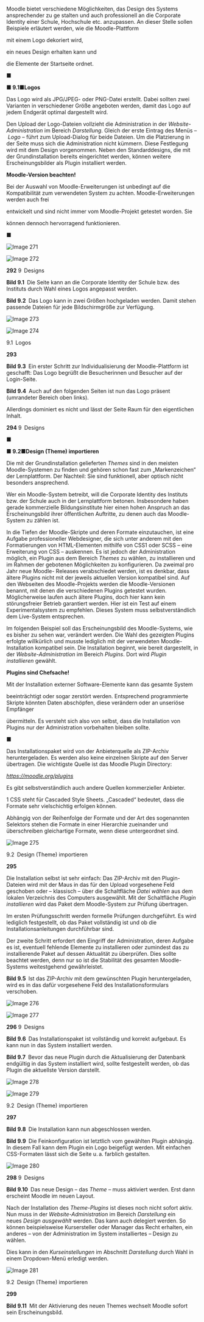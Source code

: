 Moodle bietet verschiedene Möglichkeiten, das Design des Systems ansprechender zu ge stalten und auch professionell an die Corporate Identity einer Schule, Hochschule etc. anzupassen. An dieser Stelle sollen Beispiele erläutert werden, wie die Moodle-Plattform

mit einem Logo dekoriert wird,

ein neues Design erhalten kann und

die Elemente der Startseite ordnet.

**■**

**■ 9.1■Logos**

Das Logo wird als JPG/JPEG- oder PNG-Datei erstellt. Dabei sollten zwei Varianten in verschiedener Größe angeboten werden, damit das Logo auf jedem Endgerät optimal dargestellt wird.

Den Upload der Logo-Dateien vollzieht die Administration in der _Website-Administration_ im Bereich _Darstellung_. Gleich der erste Eintrag des Menüs – _Logo_ – führt zum Upload-Dialog für beide Dateien. Um die Platzierung in der Seite muss sich die Administration nicht kümmern. Diese Festlegung wird mit dem Design vorgenommen. Neben den Standarddesigns, die mit der Grundinstallation bereits eingerichtet werden, können weitere Erscheinungsbilder als Plugin installiert werden.

**Moodle-Version beachten!**

Bei der Auswahl von Moodle-Erweiterungen ist unbedingt auf die Kompatibilität zum verwendeten System zu achten. Moodle-Erweiterungen werden auch frei

entwickelt und sind nicht immer vom Moodle-Projekt getestet worden. Sie

können dennoch hervorragend funktionieren.

■

![Image 271](index-315_1.jpg)

![Image 272](index-315_2.jpg)

**292** 9 Designs

**Bild 9.1** Die Seite kann an die Corporate Identity der Schule bzw. des Instituts durch Wahl eines Logos angepasst werden.

**Bild 9.2** Das Logo kann in zwei Größen hochgeladen werden. Damit stehen passende Dateien für jede Bildschirmgröße zur Verfügung.

![Image 273](index-316_1.png)

![Image 274](index-316_2.png)

9.1 Logos

**293**

**Bild 9.3** Ein erster Schritt zur Individualisierung der Moodle-Plattform ist geschafft: Das Logo begrüßt die Besucherinnen und Besucher auf der Login-Seite.

**Bild 9.4** Auch auf den folgenden Seiten ist nun das Logo präsent (umrandeter Bereich oben links).

Allerdings dominiert es nicht und lässt der Seite Raum für den eigentlichen Inhalt.

**294** 9 Designs

**■**

**■ 9.2■Design (Theme) importieren**

Die mit der Grundinstallation gelieferten _Themes_ sind in den meisten Moodle-Systemen zu finden und gehören schon fast zum „Markenzeichen“ der Lernplattform. Der Nachteil: Sie sind funktionell, aber optisch nicht besonders ansprechend.

Wer ein Moodle-System betreibt, will die Corporate Identity des Instituts bzw. der Schule auch in der Lernplattform betonen. Insbesondere haben gerade kommerzielle Bildungsinstitute hier einen hohen Anspruch an das Erscheinungsbild ihrer öffentlichen Auftritte, zu denen auch das Moodle-System zu zählen ist.

In die Tiefen der Moodle-Skripte und deren Formate einzutauchen, ist eine Aufgabe professioneller Webdesigner, die sich unter anderem mit den Formatierungen von HTML-Elementen mithilfe von CSS1 oder SCSS – eine Erweiterung von CSS – auskennen. Es ist jedoch der Administration möglich, ein Plugin aus dem Bereich _Themes_ zu wählen, zu installieren und im Rahmen der gebotenen Möglichkeiten zu konfigurieren. Da zweimal pro Jahr neue Moodle- Releases verabschiedet werden, ist es denkbar, dass ältere Plugins nicht mit der jeweils aktuellen Version kompatibel sind. Auf den Webseiten des Moodle-Projekts werden die Moodle-Versionen benannt, mit denen die verschiedenen Plugins getestet wurden. Möglicherweise laufen auch ältere Plugins, doch hier kann kein störungsfreier Betrieb garantiert werden. Hier ist ein Test auf einem Experimentalsystem zu empfehlen. Dieses System muss selbstverständlich dem Live-System entsprechen.

Im folgenden Beispiel soll das Erscheinungsbild des Moodle-Systems, wie es bisher zu sehen war, verändert werden. Die Wahl des gezeigten Plugins erfolgte willkürlich und musste lediglich mit der verwendeten Moodle-Installation kompatibel sein. Die Installation beginnt, wie bereit dargestellt, in der _Website-Administration_ im Bereich _Plugins_. Dort wird _Plugin installieren_ gewählt.

**Plugins sind Chefsache!**

Mit der Installation externer Software-Elemente kann das gesamte System

beeinträchtigt oder sogar zerstört werden. Entsprechend programmierte Skripte könnten Daten abschöpfen, diese verändern oder an unseriöse Empfänger

übermitteln. Es versteht sich also von selbst, dass die Installation von Plugins nur der Administration vorbehalten bleiben sollte.

■

Das Installationspaket wird von der Anbieterquelle als ZIP-Archiv heruntergeladen. Es werden also keine einzelnen Skripte auf den Server übertragen. Die wichtigste Quelle ist das Moodle Plugin Directory:

_https://moodle.org/plugins_

Es gibt selbstverständlich auch andere Quellen kommerzieller Anbieter.

1 CSS steht für Cascaded Style Sheets. „Cascaded“ bedeutet, dass die Formate sehr vielschichtig erfolgen können.

Abhängig von der Reihenfolge der Formate und der Art des sogenannten Selektors stehen die Formate in einer Hierarchie zueinander und überschreiben gleichartige Formate, wenn diese untergeordnet sind.

![Image 275](index-318_1.png)

9.2 Design (Theme) importieren

**295**

Die Installation selbst ist sehr einfach: Das ZIP-Archiv mit den Plugin-Dateien wird mit der Maus in das für den Upload vorgesehene Feld geschoben oder – klassisch – über die Schaltfläche _Datei wählen_ aus dem lokalen Verzeichnis des Computers ausgewählt. Mit der Schaltfläche _Plugin installieren_ wird das Paket dem Moodle-System zur Prüfung übertragen.

Im ersten Prüfungsschritt werden formelle Prüfungen durchgeführt. Es wird lediglich festgestellt, ob das Paket vollständig ist und ob die Installationsanleitungen durchführbar sind.

Der zweite Schritt erfordert den Eingriff der Administration, deren Aufgabe es ist, eventuell fehlende Elemente zu installieren oder zumindest das zu installierende Paket auf dessen Aktualität zu überprüfen. Dies sollte beachtet werden, denn nur so ist die Stabilität des gesamten Moodle-Systems weitestgehend gewährleistet.

**Bild 9.5** Ist das ZIP-Archiv mit dem gewünschten Plugin heruntergeladen, wird es in das dafür vorgesehene Feld des Installationsformulars verschoben.

![Image 276](index-319_1.png)

![Image 277](index-319_2.png)

**296** 9 Designs

**Bild 9.6** Das Installationspaket ist vollständig und korrekt aufgebaut. Es kann nun in das System installiert werden.

**Bild 9.7** Bevor das neue Plugin durch die Aktualisierung der Datenbank endgültig in das System installiert wird, sollte festgestellt werden, ob das Plugin die aktuellste Version darstellt.

![Image 278](index-320_1.jpg)

![Image 279](index-320_2.png)

9.2 Design (Theme) importieren

**297**

**Bild 9.8** Die Installation kann nun abgeschlossen werden.

**Bild 9.9** Die Feinkonfiguration ist letztlich vom gewählten Plugin abhängig. In diesem Fall kann dem Plugin ein Logo beigefügt werden. Mit einfachen CSS-Formaten lässt sich die Seite u. a. farblich gestalten.

![Image 280](index-321_1.jpg)

**298** 9 Designs

**Bild 9.10** Das neue Design – das _Theme_ – muss aktiviert werden. Erst dann erscheint Moodle im neuen Layout.

Nach der Installation des _Theme-Plugins_ ist dieses noch nicht sofort aktiv. Nun muss in der _Website-Administration_ im Bereich _Darstellung_ ein neues _Design ausgewählt_ werden. Das kann auch delegiert werden. So können beispielsweise Kursersteller oder Manager das Recht erhalten, ein anderes – von der Administration im System installiertes – Design zu wählen.

Dies kann in den _Kurseinstellungen_ im Abschnitt _Darstellung_ durch Wahl in einem Dropdown-Menü erledigt werden.

![Image 281](index-322_1.jpg)

9.2 Design (Theme) importieren

**299**

**Bild 9.11** Mit der Aktivierung des neuen Themes wechselt Moodle sofort sein Erscheinungsbild.
